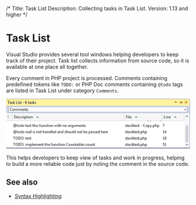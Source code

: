 /*
Title: Task List
Description: Collecting tasks in Task List.
Version: 1.13 and higher
*/

# Task List

Visual Studio provides several tool windows helping developers to keep track of their project. Task list collects information from source code, so it is available at one place all together.

Every comment in PHP project is processed. Comments containing predefined tokens like `TODO:` or PHP Doc comments containing `@todo` tags are listed in Task List under category `Comments`.

![Task List with PHP TODO comments](imgs/phptools-todo-window-comments.png "Task List with PHP TODO comments.")

This helps developers to keep view of tasks and work in progress, helping to build a more reliable code just by noting the comment in the source code.

## See also

- [Syntax Highlighting](syntax-highlighting)
